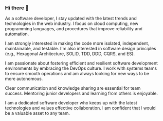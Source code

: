 ### Hi there 👋

As a software developer, I stay updated with the latest trends and technologies in the web industry. I focus on cloud computing, new programming languages, and procedures that improve reliability and automation.

I am strongly interested in making the code more isolated, independent, maintainable, and testable. I'm also interested in software design principles (e.g., Hexagonal Architecture, SOLID, TDD, DDD, CQRS, and ES).

I am passionate about fostering efficient and resilient software development environments by embracing the DevOps culture. I work with systems teams to ensure smooth operations and am always looking for new ways to be more autonomous. 

Clear communication and knowledge sharing are essential for team success. Mentoring junior developers and learning from others is enjoyable.

I am a dedicated software developer who keeps up with the latest technologies and values effective collaboration. I am confident that I would be a valuable asset to any team.
